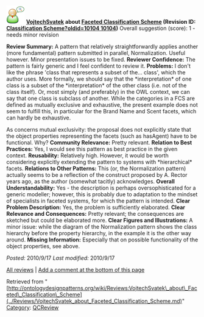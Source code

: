 [![](../images/thumb/2/29/Reviewer.png/48px-Reviewer.png)](../Image/Reviewer.png.md "Reviewer.png")
__[VojtechSvatek](../User/VojtechSvatek.md "User:VojtechSvatek") about [Faceted Classification Scheme](../Submissions/Faceted_Classification_Scheme.md "Submissions:Faceted Classification Scheme") (Revision ID: [Classification Scheme?oldid=10104 10104](../Submissions/Faceted.md "http://ontologydesignpatterns.org/wiki/Submissions:Faceted"))__
Overall suggestion (score): 1 - needs minor revision




 __Review Summary:__ A pattern that relatively straightforwardly applies another (more fundamental) pattern submitted in parallel, Normalization. Useful however. Minor presentation issues to be fixed.
__Reviewer Confidence:__ The pattern is fairly generic and I feel confident to review it.
__Problems:__ I don't like the phrase 'class that represents a subset of the... class', which the author uses. More formally, we should say that the \*interpretation\* of one class is a subset of the \*interpretation\* of the other class (i.e. not of the class itself). Or, most simply (and preferably) in the OWL context, we can say that one class is subclass of another.
While the categories in a FCS are defined as mutually exclusive and exhaustive, the present example does not seem to fulfill this, in particular for the Brand Name and Scent facets, which can hardly be exhaustive.



As concerns mutual exclusivity: the proposal does not explicitly state that the object properties representing the facets (such as hasAgent) have to be functional. Why?
__Community Relevance:__ Pretty relevant.
__Relation to Best Practices:__ Yes, I would see this pattern as best practice in the given context.
__Reusability:__ Relatively high. However, it would be worth considering explicitly extending the pattern to systems with \*hierarchical\* facets.
__Relations to Other Patterns:__ This (or, the Normalization pattern) actually seems to be a reflection of the construct proposed by A. Rector years ago, as the author (somewhat tacitly) acknowledges.
__Overall Understandability:__ Yes - the description is perhaps oversophisticated for a generic modeller; however, this is probably due to adaptation to the mindset of specialists in faceted systems, for which the pattern is intended.
__Clear Problem Description:__ Yes, the problem is sufficiently elaborated.
__Clear Relevance and Consequences:__ Pretty relevant; the consequences are sketched but could be elaborated more.
__Clear Figures and Illustrations:__ A minor issue: while the diagram of the Normalization pattern shows the class hierarchy before the property hierarchy, in the example it is the other way around.
__Missing Information:__ Especially that on possible functionality of the object properties, see above.

_Posted:_ 2010/9/17 _Last modified:_ 2010/9/17



[All reviews](../Reviews/Main.md "Reviews:Main") | [Add a comment at the bottom of this page](index.php@title=Odp%253AAdd_comment&target=../Reviews/VojtechSvatek_about_Faceted_Classification_Scheme.md#New_comment "http://ontologydesignpatterns.org/wiki/index.php?title=Odp:Add_comment&target=Reviews:VojtechSvatek_about_Faceted_Classification_Scheme#New_comment")


Retrieved from "[http://ontologydesignpatterns.org/wiki/Reviews:VojtechSvatek\_about\_Faceted\_Classification\_Scheme](../Reviews/VojtechSvatek_about_Faceted_Classification_Scheme.md)"
 [Category](http://ontologydesignpatterns.org/wiki/Special:Categories "Special:Categories"): [QCReview](../Category/QCReview.md "Category:QCReview")
